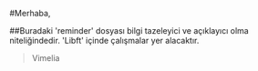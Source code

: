 #Merhaba,

##Buradaki 'reminder' dosyası bilgi tazeleyici ve açıklayıcı olma niteliğindedir.
'Libft' içinde çalışmalar yer alacaktır.
>Vimelia
